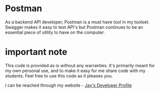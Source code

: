 # Postman

As a backend API developer, Postman is a must have tool in my toolset. Swagger makes it easy to test API's but Postman continues to be an essential piece of utility to have on the computer. 

# important note 

This code is provided as is without any warranties. It's primarily meant for my own personal use, and to make it easy for me share code with my students. Feel free to use this code as it pleases you.

I can be reached through my website - [Jay's Developer Profile](https://jay-study-nildana.github.io/developerprofile)